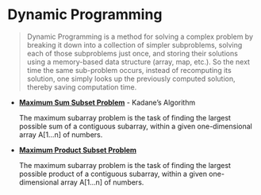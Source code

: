 # Dynamic Programming
>Dynamic Programming is a method for solving a complex problem by breaking it down into a collection of simpler subproblems, solving each of those subproblems just once, and storing their solutions using a memory-based data structure (array, map, etc.). So the next time the same sub-problem occurs, instead of recomputing its solution, one simply looks up the previously computed solution, thereby saving computation time.

- [**Maximum Sum Subset Problem**](/Algorithms/Dynamic-Programming/MaxSum.cpp) - Kadane’s Algorithm
    
    The maximum subarray problem is the task of finding the largest possible sum of a contiguous subarray, within a given one-dimensional array A[1…n] of numbers.

- [**Maximum Product Subset Problem**](/Algorithms/Dynamic-Programming/MaxProduct.cpp)

    The maximum subarray problem is the task of finding the largest possible product of a contiguous subarray, within a given one-dimensional array A[1…n] of numbers.
